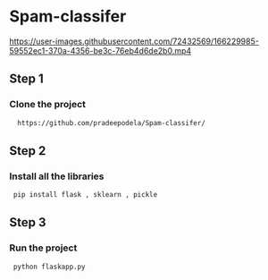 # Spam-classifer


https://user-images.githubusercontent.com/72432569/166229985-59552ec1-370a-4356-be3c-76eb4d6de2b0.mp4


## Step 1
### Clone the project 

```bash
  https://github.com/pradeepodela/Spam-classifer/
```
## Step 2
### Install all the libraries 
```bash
 pip install flask , sklearn , pickle
```

## Step 3
### Run the project 
```bash
 python flaskapp.py
```

